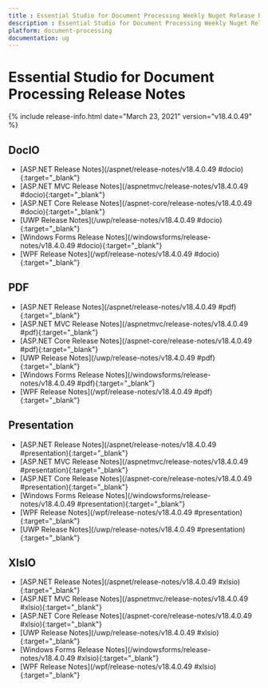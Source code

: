 ```yaml
---
title : Essential Studio for Document Processing Weekly Nuget Release Release Notes  
description : Essential Studio for Document Processing Weekly Nuget Release Release Notes  
platform: document-processing
documentation: ug
---
```


# Essential Studio for Document Processing  Release Notes  

{% include release-info.html date="March 23, 2021" version="v18.4.0.49" %} 

## DocIO

* [ASP.NET Release Notes](/aspnet/release-notes/v18.4.0.49
#docio){:target="_blank"}
* [ASP.NET MVC Release Notes](/aspnetmvc/release-notes/v18.4.0.49
#docio){:target="_blank"}
* [ASP.NET Core Release Notes](/aspnet-core/release-notes/v18.4.0.49
#docio){:target="_blank"}
* [UWP Release Notes](/uwp/release-notes/v18.4.0.49
#docio){:target="_blank"}
* [Windows Forms Release Notes](/windowsforms/release-notes/v18.4.0.49
#docio){:target="_blank"}
* [WPF Release Notes](/wpf/release-notes/v18.4.0.49
#docio){:target="_blank"}


## PDF

* [ASP.NET Release Notes](/aspnet/release-notes/v18.4.0.49
#pdf){:target="_blank"}
* [ASP.NET MVC Release Notes](/aspnetmvc/release-notes/v18.4.0.49
#pdf){:target="_blank"}
* [ASP.NET Core Release Notes](/aspnet-core/release-notes/v18.4.0.49
#pdf){:target="_blank"}
* [UWP Release Notes](/uwp/release-notes/v18.4.0.49
#pdf){:target="_blank"}
* [Windows Forms Release Notes](/windowsforms/release-notes/v18.4.0.49
#pdf){:target="_blank"}
* [WPF Release Notes](/wpf/release-notes/v18.4.0.49
#pdf){:target="_blank"}


## Presentation

* [ASP.NET Release Notes](/aspnet/release-notes/v18.4.0.49
#presentation){:target="_blank"}
* [ASP.NET MVC Release Notes](/aspnetmvc/release-notes/v18.4.0.49
#presentation){:target="_blank"}
* [ASP.NET Core Release Notes](/aspnet-core/release-notes/v18.4.0.49
#presentation){:target="_blank"}
* [Windows Forms Release Notes](/windowsforms/release-notes/v18.4.0.49
#presentation){:target="_blank"}
* [WPF Release Notes](/wpf/release-notes/v18.4.0.49
#presentation){:target="_blank"}
* [UWP Release Notes](/uwp/release-notes/v18.4.0.49
#presentation){:target="_blank"}


## XlsIO

* [ASP.NET Release Notes](/aspnet/release-notes/v18.4.0.49
#xlsio){:target="_blank"}
* [ASP.NET MVC Release Notes](/aspnetmvc/release-notes/v18.4.0.49
#xlsio){:target="_blank"}
* [ASP.NET Core Release Notes](/aspnet-core/release-notes/v18.4.0.49
#xlsio){:target="_blank"}
* [UWP Release Notes](/uwp/release-notes/v18.4.0.49
#xlsio){:target="_blank"}
* [Windows Forms Release Notes](/windowsforms/release-notes/v18.4.0.49
#xlsio){:target="_blank"}
* [WPF Release Notes](/wpf/release-notes/v18.4.0.49
#xlsio){:target="_blank"}